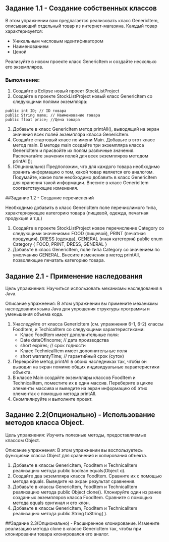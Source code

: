 ## Задание 1.1 - Создание собственных классов

В этом упражнении вам предлагается реализовать класс GenericItem,
описывающий отдельный товар из интернет-магазина. Каждый товар характеризуется:
- Уникальным числовым идентификатором
- Наименованием
- Ценой

Реализуйте в новом проекте класс GenericItem и создайте несколько его экземпляров.

### Выполнение: 
1. Создайте в Eclipse новый проект StockListProject
2. Создайте в проекте StockListProject новый класс GenericItem со следующими полями экземпляра:
```
public int ID; // ID товара
public String name; // Наименование товара
public float price; //Цена товара
```
3. Добавьте в класс GenericItem метод printAll(), выводящий на экран значения всех полей экземпляра класса GenericItem. 
4. Создайте стартовый класс по имени Main. Добавьте в этот класс метод main. В методе main создайте три экземпляра класса GenericItem и присвойте их полям различные значения. Распечатайте значения полей для всех экземпляров методом printAll();
5. (Опционально) Предположим, что для каждого товара необходимо хранить информацию о том, какой товар является его аналогом. Подумайте, какое поле необходимо добавить в класс GenericItem для хранения такой информации. Внесите в класс GenericItem соответствующие изменения.

##Задание 1.2 - Создание перечислений

Необходимо добавить в класс GenericItem поле перечислимого типа,
характеризующее категорию товара (пищевой, одежда, печатная продукция и т.д.)
1. Создайте в проекте StockListProject новое перечисление Category со следующими значениями: FOOD (пищевой), PRINT (печатная продукция), DRESS (одежда), GENERAL (иная категория) public enum Category { FOOD, PRINT, DRESS, GENERAL }
2. Добавьте в класс GenericItem, поле типа Category со значением по умолчанию GENERAL. Внесите изменения в метод printAll, позволяющие печатать категорию товара.

## Задание 2.1 - Применение наследования

Цель упражнения: Научиться использовать механизмы наследования в Java.

Описание упражнения: В этом упражнении вы примените механизмы наследования языка Java для упрощения структуры программы и уменьшения объема кода.
1. Унаследуйте от класса GenericItem (см. упражнения 6-1, 6-2) классы FoodItem, и TechicalItem со следующими характеристиками:
    - Класс FoodItem имеет дополнительные поля:
    - Date dateOfIncome; // дата производства
    - short expires; // срок годности
    - Класс TechnicalItem имеет дополнительные поля
    - short warrantyTime; // гарантийный срок (суток)
2. Перекройте метод printAll в обоих наследниках так, чтобы он выводил на экран помимо общих
индивидуальные характеристики объекта.
3. В классе Main создайте экземпляры классов FoodItem и TechnicalItem, поместите их в один массив. Переберите в цикле элементы массива и выведите на экран информацию об этих элементах с помощью метода printAll.
4. Скомпилируйте и выполните проект.

## Задание 2.2(Опционально) - Использование методов класса Object.

Цель упражнения: Изучить полезные методы, предоставляемые классом Object.

Описание упражнения: В этом упражнении вы воспользуетесь функциями класса Object для сравнения и копирования объекта.
1. Добавьте в классы GenericItem, FoodItem и TechnicalItem реализацию метода
public boolean equals(Object o).
2. Создайте два экземпляра класса FoodItem. Сравните их с помощью метода equals. Выведите на экран результат сравнения.
3. Добавьте в классы GenericItem, FoodItem и TechnicalItem реализацию метода
public Object clone(). Клонируйте один из ранее созданных экземпляров класса
FoodItem. Сравните с помощью метода equals оригинал и его клон.
4. Добавьте в классы GenericItem, FoodItem и TechnicalItem реализацию метода
public String toString( ).

##Задание 2.3(Опционально) - Расширенное клонирование.
Измените реализацию метода clone в классе GenericItem так, чтобы при клонировании товара клонировался его аналог.
